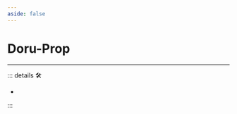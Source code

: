 ```yaml
---
aside: false
---
```

# Doru-Prop

---

<!-- =================================================== -->
<!-- =================================================== -->
<!-- =================================================== -->
<!-- =================================================== -->
<!-- =================================================== -->
::: details 🛠

-

:::

